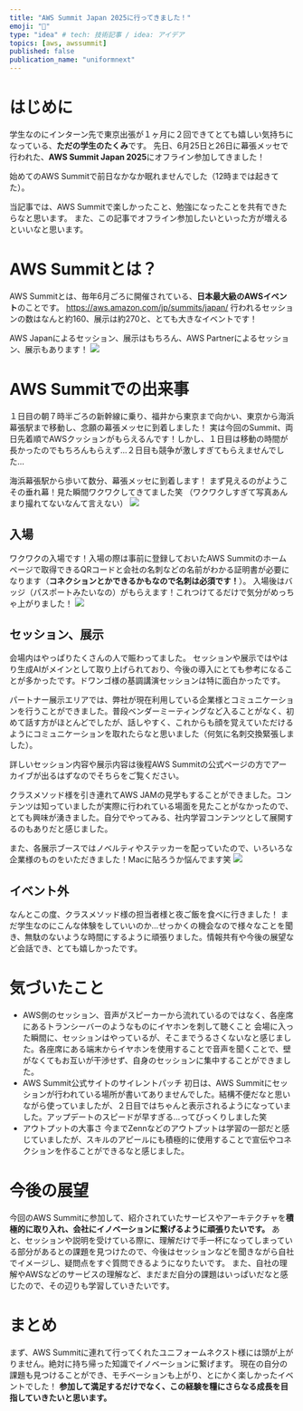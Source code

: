 ```yaml
---
title: "AWS Summit Japan 2025に行ってきました！"
emoji: "🚝"
type: "idea" # tech: 技術記事 / idea: アイデア
topics: [aws, awssummit]
published: false
publication_name: "uniformnext"
---
```


# はじめに
学生なのにインターン先で東京出張が１ヶ月に２回できてとても嬉しい気持ちになっている、**ただの学生のたくみ**です。
先日、6月25日と26日に幕張メッセで行われた、**AWS Summit Japan 2025**にオフライン参加してきました！

始めてのAWS Summitで前日なかなか眠れませんでした（12時までは起きてた）。

当記事では、AWS Summitで楽しかったこと、勉強になったことを共有できたらなと思います。
また、この記事でオフライン参加したいといった方が増えるといいなと思います。

# AWS Summitとは？
AWS Summitとは、毎年6月ごろに開催されている、**日本最大級のAWSイベント**のことです。
https://aws.amazon.com/jp/summits/japan/
行われるセッションの数はなんと約160、展示は約270と、とても大きなイベントです！

AWS Japanによるセッション、展示はもちろん、AWS Partnerによるセッション、展示もあります！
![](/images/aws-summit-2025/area-image.jpeg)

# AWS Summitでの出来事
１日目の朝７時半ごろの新幹線に乗り、福井から東京まで向かい、東京から海浜幕張駅まで移動し、念願の幕張メッセに到着しました！
実は今回のSummit、両日先着順でAWSクッションがもらえるんです！しかし、１日目は移動の時間が長かったのでもちろんもらえず...２日目も競争が激しすぎてもらえませんでした...

海浜幕張駅から歩いて数分、幕張メッセに到着します！
まず見えるのがようこその垂れ幕！見た瞬間ワクワクしてきてました笑
（ワクワクしすぎて写真あんまり撮れてないなんて言えない）
![](/images/aws-summit-2025/welcome.jpeg)

## 入場
ワクワクの入場です！入場の際は事前に登録しておいたAWS Summitのホームページで取得できるQRコードと会社の名刺などの名前がわかる証明書が必要になります（**コネクションとかできるかもなので名刺は必須です！**）。
入場後はバッジ（パスポートみたいなの）がもらえます！これつけてるだけで気分がめっちゃ上がりました！
![](/images/aws-summit-2025/badge.jpeg)

## セッション、展示
会場内はやっぱりたくさんの人で賑わってました。
セッションや展示ではやはり生成AIがメインとして取り上げられており、今後の導入にとても参考になることが多かったです。ドワンゴ様の基調講演セッションは特に面白かったです。

パートナー展示エリアでは、弊社が現在利用している企業様とコミュニケーションを行うことができました。普段ベンダーミーティングなど入ることがなく、初めて話す方がほとんどでしたが、話しやすく、これからも顔を覚えていただけるようにコミュニケーションを取れたらなと思いました（何気に名刺交換緊張しました）。

詳しいセッション内容や展示内容は後程AWS Summitの公式ページの方でアーカイブが出るはずなのでそちらをご覧ください。

クラスメソッド様を引き連れてAWS JAMの見学もすることができました。コンテンツは知っていましたが実際に行われている場面を見たことがなかったので、とても興味が湧きました。自分でやってみる、社内学習コンテンツとして展開するのもありだと感じました。

また、各展示ブースではノベルティやステッカーを配っていたので、いろいろな企業様のものをいただきました！Macに貼ろうか悩んでます笑
![](/images/aws-summit-2025/stickers.jpeg)

## イベント外
なんとこの度、クラスメソッド様の担当者様と夜ご飯を食べに行きました！
まだ学生なのにこんな体験をしていいのか...せっかくの機会なので様々なことを聞き、無駄のないような時間にするように頑張りました。情報共有や今後の展望など会話でき、とても嬉しかったです。

# 気づいたこと
- AWS側のセッション、音声がスピーカーから流れているのではなく、各座席にあるトランシーバーのようなものにイヤホンを刺して聴くこと
会場に入った瞬間に、セッションはやっているが、そこまでうるさくないなと感じました。各座席にある端末からイヤホンを使用することで音声を聞くことで、壁がなくてもお互いが干渉せず、自身のセッションに集中することができました。
- AWS Summit公式サイトのサイレントパッチ
初日は、AWS Summitにセッションが行われている場所が書いてありませんでした。結構不便だなと思いながら使っていましたが、２日目ではちゃんと表示されるようになっていました。アップデートのスピードが早すぎる...ってびっくりしました笑
- アウトプットの大事さ
今までZennなどのアウトプットは学習の一部だと感じていましたが、スキルのアピールにも積極的に使用することで宣伝やコネクションを作ることができるなと感じました。

# 今後の展望
今回のAWS Summitに参加して、紹介されていたサービスやアーキテクチャを**積極的に取り入れ、会社にイノベーションに繋げるように頑張りたいです。**
あと、セッションや説明を受けている際に、理解だけで手一杯になってしまっている部分があるとの課題を見つけたので、今後はセッションなどを聞きながら自社でイメージし、疑問点をすぐ質問できるようになりたいです。
また、自社の理解やAWSなどのサービスの理解など、まだまだ自分の課題はいっぱいだなと感じたので、その辺りも学習していきたいです。

# まとめ
まず、AWS Summitに連れて行ってくれたユニフォームネクスト様には頭が上がりません。絶対に持ち帰った知識でイノベーションに繋げます。
現在の自分の課題も見つけることができ、モチベーションも上がり、とにかく楽しかったイベントでした！
**参加して満足するだけでなく、この経験を糧にさらなる成長を目指していきたいと思います。**